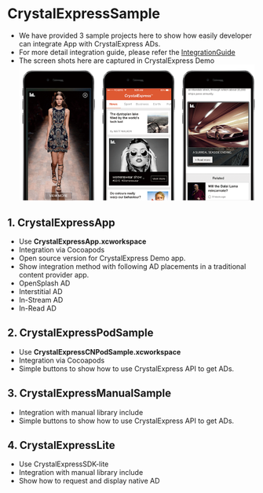 # CrystalExpressSample
- We have provided 3 sample projects here to show how easily developer can integrate App with CrystalExpress ADs.
- For more detail integration guide, please refer the [IntegrationGuide](https://github.com/roylo/CrystalExpressCNSample/blob/master/Docs/IntegrationGuide.md)
- The screen shots here are captured in CrystalExpress Demo
![AD in placements](Resources/adInPlacements.png)

## 1. CrystalExpressApp
- Use **CrystalExpressApp.xcworkspace**
- Integration via Cocoapods
- Open source version for CrystalExpress Demo app.
- Show integration method with following AD placements in a traditional content provider app.
 - OpenSplash AD
 - Interstitial AD
 - In-Stream AD
 - In-Read AD

## 2. CrystalExpressPodSample
- Use **CrystalExpressCNPodSample.xcworkspace**
- Integration via Cocoapods
- Simple buttons to show how to use CrystalExpress API to get ADs.

## 3. CrystalExpressManualSample
- Integration with manual library include
- Simple buttons to show how to use CrystalExpress API to get ADs.

## 4. CrystalExpressLite
- Use CrystalExpressSDK-lite
- Integration with manual library include
- Show how to request and display native AD
